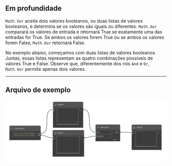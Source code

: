 ## Em profundidade
`Math.Xor` aceita dois valores booleanos, ou duas listas de valores booleanos, e determina se os valores são iguais ou diferentes. `Math.Xor` comparará os valores de entrada e retornará True se exatamente uma das entradas for True. Se ambos os valores forem True ou se ambos os valores forem False, `Math.Xor` retornará False.

No exemplo abaixo, começamos com duas listas de valores booleanos. Juntas, essas listas representam as quatro combinações possíveis de valores True e False. Observe que, diferentemente dos nós `And` e `Or`, `Math.Xor` permite apenas dois valores.
___
## Arquivo de exemplo

![Math.Xor](./DSCore.Math.Xor_img.jpg)
